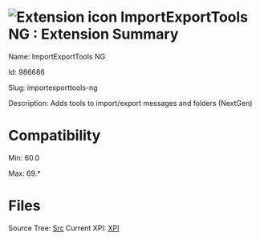 # ![Extension icon](https://addons.thunderbird.net/user-media/addon_icons/986/986686-64.png?modified=ebf6e624) ImportExportTools NG : Extension Summary

Name: ImportExportTools NG

Id: 986686

Slug: importexporttools-ng

Description: Adds tools to import/export messages and folders (NextGen)


# Compatibility
Min: 60.0

Max: 69.*

# Files

Source Tree: [Src](..\extensions-all\exts-tb68-comp\986686-importexporttools-ng\src)
Current XPI: [XPI](..\extensions-all\exts-tb68-comp\986686-importexporttools-ng\xpi)




